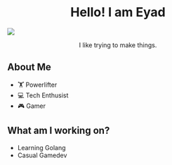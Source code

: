 <h1 align="center">Hello! I am Eyad</h1>
<sub align="center"><img src="https://skillicons.dev/icons?i=python,bash,django,docker,jenkins,kubernetes,vim,linux,aws"></img></sub>
<p align="center">I like trying to make things.</p>


## About Me
 - :weight_lifting: Powerlifter
 - :computer: Tech Enthusist
 - 🎮 Gamer

## What am I working on?
- Learning Golang
- Casual Gamedev

